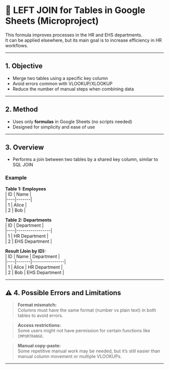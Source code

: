 # 🔗 LEFT JOIN for Tables in Google Sheets (Microproject)

This formula improves processes in the HR and EHS departments.  
It can be applied elsewhere, but its main goal is to increase efficiency in HR workflows.

---

##  1. Objective

- Merge two tables using a specific key column  
- Avoid errors common with VLOOKUP/XLOOKUP  
- Reduce the number of manual steps when combining data

---

##  2. Method

- Uses only **formulas** in Google Sheets (no scripts needed)  
- Designed for simplicity and ease of use

---

##  3. Overview

- Performs a join between two tables by a shared key column, similar to SQL JOIN  

### Example

**Table 1: Employees**  
| ID | Name  |  
|----|-------|  
| 1  | Alice |  
| 2  | Bob   |  

**Table 2: Departments**  
| ID | Department      |  
|----|-----------------|  
| 1  | HR Department   |  
| 2  | EHS Department  |  

**Result (Join by ID):**  
| ID | Name  | Department     |  
|----|-------|----------------|  
| 1  | Alice | HR Department  |  
| 2  | Bob   | EHS Department |

---

## ⚠️ 4. Possible Errors and Limitations

> **Format mismatch:**  
> Columns must have the same format (number vs plain text) in both tables to avoid errors.  

> **Access restrictions:**  
> Some users might not have permission for certain functions like `IMPORTRANGE`.  

> **Manual copy-paste:**  
> Some repetitive manual work may be needed, but it’s still easier than manual column movement or multiple VLOOKUPs.

---
